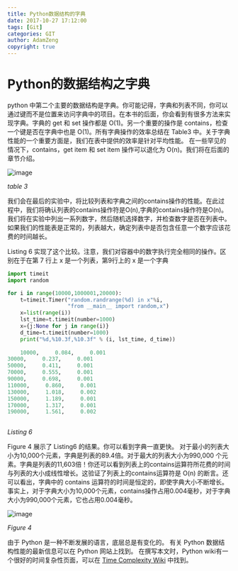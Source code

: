 ```yaml
---
title: Python数据结构的字典
date: 2017-10-27 17:12:00
tags: [Git]
categories: GIT
author: AdamZeng
copyright: true
---
```

# Python的数据结构之字典

python 中第二个主要的数据结构是字典。你可能记得，字典和列表不同，你可以通过键而不是位置来访问字典中的项目。在本书的后面，你会看到有很多方法来实现字典。字典的 get 和 set 操作都是 O(1)。另一个重要的操作是 contains，检查一个键是否在字典中也是 O(1)。所有字典操作的效率总结在 Table3 中。关于字典性能的一个重要方面是，我们在表中提供的效率是针对平均性能。 在一些罕见的情况下，contains，get item 和 set item 操作可以退化为 O(n)。我们将在后面的章节介绍。<!--more-->

![image](https://facert.gitbooks.io/python-data-structure-cn/2.%E7%AE%97%E6%B3%95%E5%88%86%E6%9E%90/2.7.%E5%AD%97%E5%85%B8/assets/2.7.%E5%AD%97%E5%85%B8.table3.png)

*table 3*

我们会在最后的实验中，将比较列表和字典之间的contains操作的性能。在此过程中，我们将确认列表的contains操作符是O(n),字典的contains操作符是O(n)。我们将在实验中列出一系列数字，然后随机选择数字，并检查数字是否在列表中。如果我们的性能表是正常的，列表越大，确定列表中是否包含任意一个数字应该花费的时间越长。

Listing 6 实现了这个比较。注意，我们对容器中的数字执行完全相同的操作。区别在于在第 7 行上 x 是一个列表，第9行上的 x 是一个字典

```python
import timeit
import random

for i in range(10000,1000001,20000):
    t=timeit.Timer("random.randrange(%d) in x"%i,
                   "from __main__ import random,x")
    x=list(range(i))
    lst_time=t.timeit(number=1000)
    x={j:None for j in range(i)}
    d_time=t.timeit(number=1000)
    print("%d,%10.3f,%10.3f" % (i, lst_time, d_time))
    
    10000,     0.084,     0.001
30000,     0.237,     0.001
50000,     0.411,     0.001
70000,     0.555,     0.001
90000,     0.698,     0.001
110000,     0.860,     0.001
130000,     1.018,     0.002
150000,     1.189,     0.001
170000,     1.317,     0.001
190000,     1.561,     0.002
    
```

*Listing 6*

Figure 4 展示了 Listing6 的结果。你可以看到字典一直更快。 对于最小的列表大小为10,000个元素，字典是列表的89.4倍。对于最大的列表大小为990,000 个元素。字典是列表的11,603倍！你还可以看到列表上的contains运算符所花费的时间与列表的大小成线性增长。这验证了列表上的contains运算符是 O(n) 的断言。还可以看出，字典中的 contains 运算符的时间是恒定的，即使字典大小不断增长。事实上，对于字典大小为10,000个元素，contains操作占用0.004毫秒，对于字典大小为990,000个元素，它也占用0.004毫秒。

![image](https://facert.gitbooks.io/python-data-structure-cn/2.%E7%AE%97%E6%B3%95%E5%88%86%E6%9E%90/2.7.%E5%AD%97%E5%85%B8/assets/2.7.%E5%AD%97%E5%85%B8.figure4.png)

*Figure 4*

由于 Python 是一种不断发展的语言，底层总是有变化的。 有关 Python 数据结构性能的最新信息可以在 Python 网站上找到。 在撰写本文时，Python wiki有一个很好的时间复杂性页面，可以在 [Time Complexity Wiki](https://wiki.python.org/moin/TimeComplexity) 中找到。

